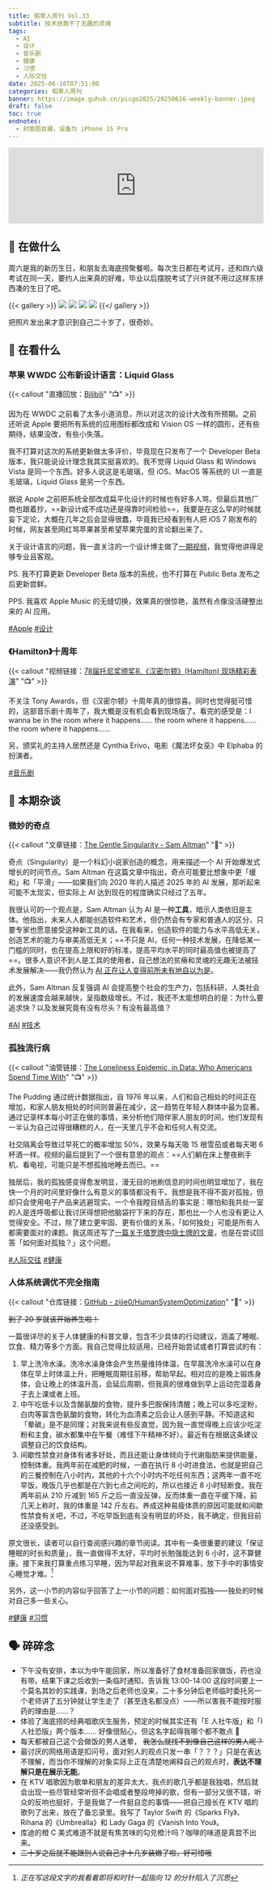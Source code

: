 ```yaml
---
title: 稻草人周刊 Vol.33
subtitle: 技术拯救不了无趣的灵魂
tags:
  - AI
  - 设计
  - 音乐剧
  - 健康
  - 习惯
  - 人际交往
date: 2025-06-16T07:51:00
categories: 稻草人周刊
banner: https://image.guhub.cn/picgo2025/20250616-weekly-banner.jpeg
draft: false
toc: true
endnotes:
  - 封面图自摄，设备为 iPhone 15 Pro
---
```


<iframe allow="autoplay *; encrypted-media *;" frameborder="0" height="150" style="width:100%;max-width:660px;overflow:hidden;background:transparent;" sandbox="allow-forms allow-popups allow-same-origin allow-scripts allow-storage-access-by-user-activation allow-top-navigation-by-user-activation" src="https://embed.music.apple.com/cn/album/summerboy/1440818588?i=1440818809"></iframe>



## 🙋 在做什么

周六是我的新历生日，和朋友去海底捞聚餐啦。每次生日都在考试月，还和四六级考试在同一天，要约人出来真的好难，毕业以后摆脱考试了兴许就不用过这样东拼西凑的生日了吧。

{{< gallery >}}
![](https://image.guhub.cn/picgo2025/IMG_4179.jpeg)
![](https://image.guhub.cn/picgo2025/IMG_4185.jpeg)
![](https://image.guhub.cn/picgo2025/IMG_4194.jpeg)
![](https://image.guhub.cn/picgo2025/IMG_4196.jpeg)
{{</ gallery >}}

把照片发出来才意识到自己二十岁了，很奇妙。

## 👀 在看什么

### 苹果 WWDC 公布新设计语言：Liquid Glass

{{< callout "直播回放：[Bilibili](https://www.bilibili.com/video/BV1KMT6zREsd/)" "📺" >}}

因为在 WWDC 之前看了太多小道消息，所以对这次的设计大改有所预期。之前还听说 Apple 要把所有系统的应用图标都改成和 Vision OS 一样的圆形，还有些期待，结果没改，有些小失落。

我不打算对这次的系统更新做太多评价，毕竟现在只发布了一个 Developer Beta 版本，我只能说设计理念我其实挺喜欢的。我不觉得 Liquid Glass 和 Windows Vista 是同一个东西。好多人说这是毛玻璃，但 iOS、MacOS 等系统的 UI 一直是毛玻璃，Liquid Glass 是另一个东西。

据说 Apple 之前把系统全部改成扁平化设计的时候也有好多人骂，但最后其他厂商也跟着抄，==新设计成不成功还是得靠时间检验==，我要是在这么早的时候就妄下定论，大概在几年之后会显得很蠢，毕竟我已经看到有人把 iOS 7 刚发布的时候，网友甚至网红骂苹果甚至希望苹果完蛋的言论翻出来了。

关于设计语言的问题，我一直关注的一个设计博主做了[一期视频](https://www.bilibili.com/video/BV1p7MNzREBP/)，我觉得他讲得足够专业且客观。

PS. 我不打算更新 Developer Beta 版本的系统，也不打算在 Public Beta 发布之后更新尝鲜。

PPS. 我喜欢 Apple Music 的无缝切换，效果真的很惊艳，虽然有点像没活硬整出来的 AI 应用。

[#Apple](/tags/apple/) [#设计](/tags/设计/)

### 《Hamilton》十周年

{{< callout "视频链接：[78届托尼奖颁奖礼《汉密尔顿》(Hamilton) 现场精彩表演](https://www.bilibili.com/video/BV1cmTozAEEL/)" "📺" >}}

不关注 Tony Awards，但《汉密尔顿》十周年真的很惊喜。同时也觉得挺可惜的，这部音乐剧十周年了，我大概是没有机会看到现场版了。看完的感受是：I wanna be in the room where it happens…… the room where it happens…… the room where it happens……

另，颁奖礼的主持人居然还是 Cynthia Erivo，电影《魔法坏女巫》中 Elphaba 的扮演者。

[#音乐剧](/tags/音乐剧/)

## 💬 本期杂谈

### 微妙的奇点

{{< callout "文章链接：[The Gentle Singularity - Sam Altman](https://blog.samaltman.com/the-gentle-singularity)" "📜" >}}

奇点（Singularity）是一个科幻小说家创造的概念，用来描述一个 AI 开始爆发式增长的时间节点。Sam Altman 在这篇文章中指出，奇点可能要比想象中更「缓和」和「平滑」——如果我们向 2020 年的人描述 2025 年的 AI 发展，那听起来可能不太现实，但实际上 AI 达到现在的程度确实只经过了五年。

我很认可的一个观点是，Sam Altman 认为 AI 是一种**工具**，暗示人类依旧是主体。他指出，未来人人都能创造软件和艺术，但仍然会有专家和普通人的区分，只要专家也愿意接受这种新工具的话。在我看来，创造软件的能力与水平高低无关，创造艺术的能力与审美高低无关；==不只是 AI，任何一种技术发展，在降低某一门槛的同时，也在提高上限和好的标准，提高平均水平的同时最高值也被提高了==。很多人意识不到人是工具的使用者，自己想法的贫瘠和灵魂的无趣无法被技术发展解决——我仍然认为 [AI 正在让人变得前所未有地自以为是](/posts/ai-正在让人变得前所未有地自以为是/)。

此外，Sam Altman 反复强调 AI 会提高整个社会的生产力，包括科研，人类社会的发展速度会越来越快，呈指数级增长。不过，我还不太能想明白的是：为什么要追求快？以及发展究竟有没有尽头？有没有最高值？

[#AI](/tags/ai/) [#技术](/tags/技术/)

### 孤独流行病

{{< callout "油管链接：[The Loneliness Epidemic, in Data: Who Americans Spend Time With](https://www.youtube.com/watch?v=h7w339vE2F8)" "📺" >}}

The Pudding 通过统计数据指出，自 1976 年以来，人们和自己相处的时间正在增加，和家人朋友相处的时间则普遍在减少，这一趋势在年轻人群体中最为显著。通过记录样本每小时正在做的事情，来分析他们陪伴家人朋友的时间，他们发现有一半认为自己过得很糟糕的人，在一天里几乎不会和任何人有交流。

社交隔离会导致过早死亡的概率增加 50%，效果与每天吸 15 根雪茄或者每天喝 6 杯酒一样。视频的最后提到了一个很有意思的观点：==人们躺在床上整夜刷手机、看电视，可能只是不想孤独地睡去而已。==

独居后，我的孤独感变得愈发明显，漫无目的地刷信息的时间也明显增加了，我在快一个月的时间里好像什么有意义的事情都没有干。我想是我不得不面对孤独，但却只会使用电子产品来逃避现实。一个令我瞠目结舌的事实是：哪怕和我共处一室的人是连呼吸都让我讨厌得想把他脑袋拧下来的存在，那也比一个人也没有更让人觉得安全。不过，除了建立更牢固、更有价值的关系，「如何独处」可能是所有人都需要面对的课题。我这周还写了[一篇关于塔罗牌中隐士牌的文章](/posts/玫瑰为自己还是为人开/)，也是在尝试回答「如何面对孤独？」这个问题。

[#人际交往](/tags/人际交往/) [#健康](/tags/健康/)

### 人体系统调优不完全指南

{{< callout "仓库链接：[GitHub - zijie0/HumanSystemOptimization](https://github.com/zijie0/HumanSystemOptimization)" "🐙" >}}

~~到了 20 岁就该开始养生啦！~~

一篇很详尽的关于人体健康的科普文章，包含不少具体的行动建议，涵盖了睡眠、饮食、精力等多个方面。我自己觉得比较适用，已经开始尝试或者打算尝试的有：

1. 早上洗冷水澡。洗冷水澡身体会产生热量维持体温，在早晨洗冷水澡可以在身体在早上时体温上升，把睡眠周期往前移，帮助早起。相对应的是晚上锻炼身体，会让晚上的体温升高，会延后周期，但我真的很难做到早上运动完湿着身子去上课或者上班。
2. 中午吃低卡以及含酪氨酸的食物，提升多巴胺保持清醒；晚上可以多吃淀粉，白肉等富含色氨酸的食物，转化为血清素之后会让人感到平静。不知道这和「晕碳」是不是同理；对我来说有些反直觉，因为我一直觉得晚上应该少吃淀粉和主食，碳水都集中在午餐（难怪下午精神不好）。最近有在根据这条建议调整自己的饮食结构。
3. 间歇性禁食对身体有诸多好处，而且还能让身体倾向于代谢脂肪来提供能量，控制体重。我两年前在减肥的时候，一直在执行 8 小时进食法，也就是把自己的三餐控制在八小时内，其他的十六个小时内不吃任何东西；这两年一直不吃早饭，晚饭几乎也都是在六到七点之间吃的，所以也接近 8 小时轻断食。我在两年前从 210 斤减到 165 斤之后一直没反弹，反而体重一直在平缓下降，前几天上称时，我的体重是 142 斤左右。养成这种易瘦体质的原因可能就和间歇性禁食有关吧，不过，不吃早饭到底有没有明显的坏处，我不确定，但我目前还没感受到。

原文很长，读者可以自行查阅感兴趣的章节阅读。其中有一条很重要的建议「保证睡眠的时长和质量」，我一直做得不太好，平均时长勉强能达到 6 小时，这不算健康。接下来我打算重点练习早睡，因为早起对我来说不算难事，放下手中的事情安心睡觉才难。[^1]

另外，这一小节的内容似乎回答了上一小节的问题：如何面对孤独——独处的时候对自己多一些关心。

[#健康](/tags/健康/) [#习惯](/tags/习惯/)

## 🗣️ 碎碎念

- 下午没有安排，本以为中午能回家，所以准备好了食材准备回家做饭，药也没有带。结果下课之后收到一条临时通知，告诉我 13:00-14:00 这段时间要上一个莫名其妙的实践课，到场之后老师也没来，二十多分钟后老师临时委托另一个老师讲了五分钟就让学生走了（甚至连名都没点）——所以害我不能按时服药的理由是……？
- 体验了海底捞的经典唱歌庆生服务，预定的时候其实还有「E 人社牛版」和「I 人社恐版」两个版本…… 好像很贴心，但这名字起得我哪个都不敢点 🫣
- 每天都被自己这个会做饭的男人迷晕， ~~我怎么就找不到像自己这样的男人呢？~~
- 最讨厌的网络用语是扣问号，面对别人的观点只发一串「？？？」只是在表达不理解，而当你不理解的对象实际上正在清楚地阐释自己的观点时，**表达不理解只是在展示无能**。
- 在 KTV 唱歌因为歌单和朋友的差异太大，我点的歌几乎都是我独唱，然后就会出现一些尽管经常听但不会唱或者整段垮掉的歌，但有一部分又很不错，听众的反响也挺好，于是我做了一件挺自恋的事情——把自己擅长在 KTV 唱的歌列了出来，放在了备忘录里。我写了 Taylor Swift 的《Sparks Fly》、Rihana 的《Umbrealla》和 Lady Gaga 的《Vanish Into You》。
- 库迪的橙 C 美式难道不就是有焦苦味的勾兑橙汁吗？咖啡的味道是真尝不出来。
- ~~二十岁之后就不能跟别人说自己才十几岁装嫩了啦，好可惜哦~~

[^1]: *正在写这段文字的我看着即将和时针一起指向 12 的分针陷入了沉思*
